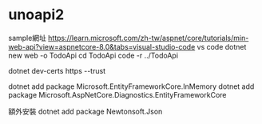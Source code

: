 # unoapi2
sample網址
https://learn.microsoft.com/zh-tw/aspnet/core/tutorials/min-web-api?view=aspnetcore-8.0&tabs=visual-studio-code
 vs code 
dotnet new web -o TodoApi
cd TodoApi
code -r ../TodoApi

dotnet dev-certs https --trust

dotnet add package Microsoft.EntityFrameworkCore.InMemory
dotnet add package Microsoft.AspNetCore.Diagnostics.EntityFrameworkCore

額外安裝
dotnet add package Newtonsoft.Json
